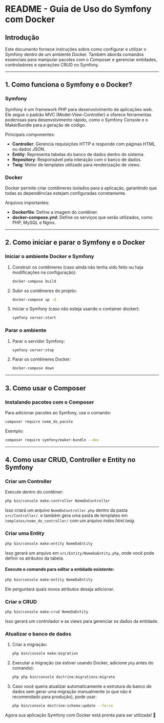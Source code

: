 # README - Guia de Uso do Symfony com Docker

## Introdução
Este documento fornece instruções sobre como configurar e utilizar o Symfony dentro de um ambiente Docker. Também aborda comandos essenciais para manipular pacotes com o Composer e gerenciar entidades, controladores e operações CRUD no Symfony.

---

## 1. Como funciona o Symfony e o Docker?

### Symfony
Symfony é um framework PHP para desenvolvimento de aplicações web. Ele segue o padrão MVC (Model-View-Controller) e oferece ferramentas poderosas para desenvolvimento rápido, como o Symfony Console e o MakerBundle para a geração de código.

Principais componentes:
- **Controller**: Gerencia requisições HTTP e responde com páginas HTML ou dados JSON.
- **Entity**: Representa tabelas do banco de dados dentro do sistema.
- **Repository**: Responsável pela interação com o banco de dados.
- **Twig**: Motor de templates utilizado para renderização de views.

### Docker
Docker permite criar contêineres isolados para a aplicação, garantindo que todas as dependências estejam configuradas corretamente.

Arquivos importantes:
- **Dockerfile**: Define a imagem do contêiner.
- **docker-compose.yml**: Define os serviços que serão utilizados, como PHP, MySQL e Nginx.

---

## 2. Como iniciar e parar o Symfony e o Docker

### Iniciar o ambiente Docker e Symfony
1. Construir os contêineres (caso ainda não tenha sido feito ou haja modificações na configuração):
   ```sh
   docker-compose build
   ```
2. Subir os contêineres do projeto:
   ```sh
   docker-compose up -d
   ```
3. Iniciar o Symfony (caso não esteja usando o container docker):
   ```sh
   symfony server:start
   ```

### Parar o ambiente
1. Parar o servidor Symfony:
   ```sh
   symfony server:stop
   ```
2. Parar os contêineres Docker:
   ```sh
   docker-compose down
   ```

---

## 3. Como usar o Composer

### Instalando pacotes com o Composer
Para adicionar pacotes ao Symfony, use o comando:
```sh
composer require nome_do_pacote
```
Exemplo:
```sh
composer require symfony/maker-bundle --dev
```

---

## 4. Como usar CRUD, Controller e Entity no Symfony

### Criar um Controller
Execute dentro do contêiner:
```sh
php bin/console make:controller NomeDoController
```
Isso criará um arquivo `NomeDoController.php` dentro da pasta `src/Controller/`. e também gera uma pasta de templates em `templates/nome_do_controller/` com um arquivo _index.html.twig_. 

### Criar uma Entity
```sh
php bin/console make:entity NomeDaEntity
```
Isso gerará um arquivo em `src/Entity/NomeDaEntity.php`, onde você pode definir os atributos da tabela.

#### Execute o comando para editar a entidade existente:
```sh
php bin/console make:entity NomeDaEntity
```
Ele perguntará quais novos atributos deseja adicionar.

### Criar o CRUD
```sh
php bin/console make:crud NomeDaEntity
```
Isso gerará um controlador e as views para gerenciar os dados da entidade.

### Atualizar o banco de dados
1. Criar a migração:
   ```sh
   php bin/console make:migration
   ```
2. Executar a migração (se estiver usando Docker, adicione `php` antes do comando):
   ```sh
   php php bin/console doctrine:migrations:migrate
   ```
3. Caso você queira atualizar automaticamente a estrutura do banco de dados sem gerar uma migração manualmente (o que não é recomendado para produção), pode usar:
   ```sh
   php bin/console doctrine:schema:update --force
   ```
Agora sua aplicação Symfony com Docker está pronta para ser utilizada! 🚀

